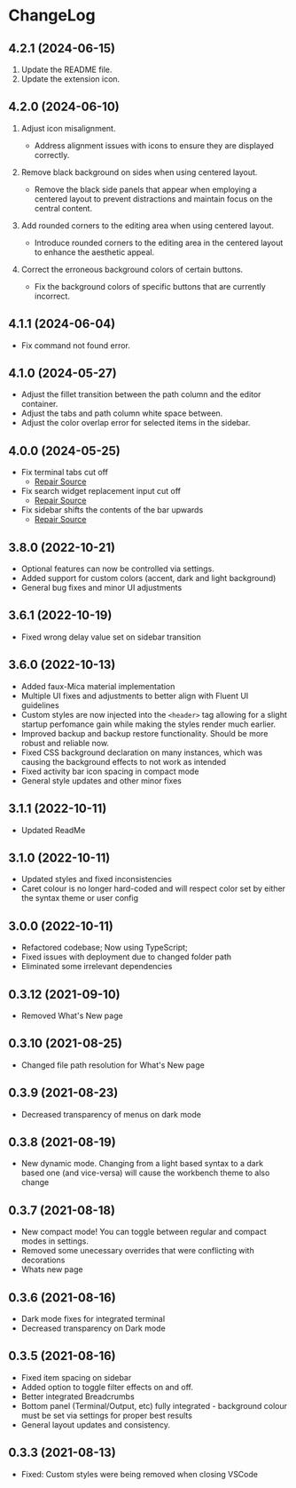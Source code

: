 # ChangeLog

## 4.2.1 (2024-06-15)

1. Update the README file.
2. Update the extension icon.

## 4.2.0 (2024-06-10)

1.  Adjust icon misalignment.

    -   Address alignment issues with icons to ensure they are displayed correctly.

2.  Remove black background on sides when using centered layout.

    -   Remove the black side panels that appear when employing a centered layout to prevent
        distractions and maintain focus on the central content.

3.  Add rounded corners to the editing area when using centered layout.

    -   Introduce rounded corners to the editing area in the centered layout to enhance the
        aesthetic appeal.

4.  Correct the erroneous background colors of certain buttons.

    -   Fix the background colors of specific buttons that are currently incorrect.

## 4.1.1 (2024-06-04)

-   Fix command not found error.

## 4.1.0 (2024-05-27)

-   Adjust the fillet transition between the path column and the editor container.
-   Adjust the tabs and path column white space between.
-   Adjust the color overlap error for selected items in the sidebar.

## 4.0.0 (2024-05-25)

-   Fix terminal tabs cut off
    -   [Repair Source](https://github.com/TheOld/vscode-fluent-ui/issues/56)
-   Fix search widget replacement input cut off
    -   [Repair Source](https://github.com/TheOld/vscode-fluent-ui/pull/58)
-   Fix sidebar shifts the contents of the bar upwards
    -   [Repair Source](https://github.com/TheOld/vscode-fluent-ui/pull/59)

## 3.8.0 (2022-10-21)

-   Optional features can now be controlled via settings.
-   Added support for custom colors (accent, dark and light background)
-   General bug fixes and minor UI adjustments

## 3.6.1 (2022-10-19)

-   Fixed wrong delay value set on sidebar transition

## 3.6.0 (2022-10-13)

-   Added faux-Mica material implementation
-   Multiple UI fixes and adjustments to better align with Fluent UI guidelines
-   Custom styles are now injected into the `<header>` tag allowing for a slight startup perfomance
    gain while making the styles render much earlier.
-   Improved backup and backup restore functionality. Should be more robust and reliable now.
-   Fixed CSS background declaration on many instances, which was causing the background effects to
    not work as intended
-   Fixed activity bar icon spacing in compact mode
-   General style updates and other minor fixes

## 3.1.1 (2022-10-11)

-   Updated ReadMe

## 3.1.0 (2022-10-11)

-   Updated styles and fixed inconsistencies
-   Caret colour is no longer hard-coded and will respect color set by either the syntax theme or
    user config

## 3.0.0 (2022-10-11)

-   Refactored codebase; Now using TypeScript;
-   Fixed issues with deployment due to changed folder path
-   Eliminated some irrelevant dependencies

## 0.3.12 (2021-09-10)

-   Removed What's New page

## 0.3.10 (2021-08-25)

-   Changed file path resolution for What's New page

## 0.3.9 (2021-08-23)

-   Decreased transparency of menus on dark mode

## 0.3.8 (2021-08-19)

-   New dynamic mode. Changing from a light based syntax to a dark based one (and vice-versa) will
    cause the workbench theme to also change

## 0.3.7 (2021-08-18)

-   New compact mode! You can toggle between regular and compact modes in settings.
-   Removed some unecessary overrides that were conflicting with decorations
-   Whats new page

## 0.3.6 (2021-08-16)

-   Dark mode fixes for integrated terminal
-   Decreased transparency on Dark mode

## 0.3.5 (2021-08-16)

-   Fixed item spacing on sidebar
-   Added option to toggle filter effects on and off.
-   Better integrated Breadcrumbs
-   Bottom panel (Terminal/Output, etc) fully integrated - background colour must be set via
    settings for proper best results
-   General layout updates and consistency.

## 0.3.3 (2021-08-13)

-   Fixed: Custom styles were being removed when closing VSCode
